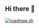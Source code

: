 ## Hi there 👋

<a href="https://roadmap.sh"><img src="https://roadmap.sh/card/tall/6749cac550394310757579f8?variant=dark&roadmaps=java" alt="roadmap.sh"/></a>

<!--
**mfrontiera/mfrontiera** is a ✨ _special_ ✨ repository because its `README.md` (this file) appears on your GitHub profile.

Here are some ideas to get you started:

- 🔭 I’m currently working on ...
- 🌱 I’m currently learning ...
- 👯 I’m looking to collaborate on ...
- 🤔 I’m looking for help with ...
- 💬 Ask me about ...
- 📫 How to reach me: ...
- 😄 Pronouns: ...
- ⚡ Fun fact: ...
-->
